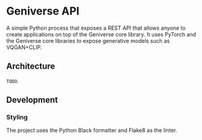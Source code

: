 # Geniverse API

A simple Python process that exposes a REST API that allows anyone
to create applications on top of the Geniverse core library. It
uses PyTorch and the Geniverse core libraries to expose generative
models such as VQGAN+CLIP.

## Architecture

`TODO`.

## Development

### Styling

The project uses the Python Black formatter and Flake8 as the
linter.

